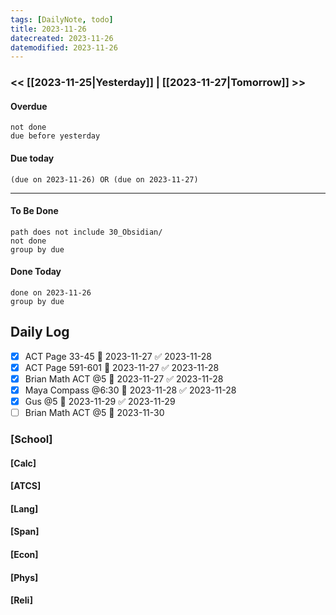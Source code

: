 ```yaml
---
tags: [DailyNote, todo]
title: 2023-11-26
datecreated: 2023-11-26
datemodified: 2023-11-26
---
```


### << [[2023-11-25|Yesterday]] | [[2023-11-27|Tomorrow]] >>

#### Overdue
```tasks
not done
due before yesterday
```
#### Due today

```tasks
(due on 2023-11-26) OR (due on 2023-11-27) 

```
---
#### To Be Done

```tasks
path does not include 30_Obsidian/
not done
group by due
```

#### Done Today

```tasks
done on 2023-11-26
group by due
```

## Daily Log

- [x] ACT Page 33-45 📅 2023-11-27 ✅ 2023-11-28
- [x] ACT Page 591-601 📅 2023-11-27 ✅ 2023-11-28
- [x] Brian Math ACT  @5 📅 2023-11-27 ✅ 2023-11-28
- [x] Maya Compass @6:30 📅 2023-11-28 ✅ 2023-11-28
- [x] Gus @5 📅 2023-11-29 ✅ 2023-11-29
- [ ] Brian Math ACT @5 📅 2023-11-30 

### [School]

#### [Calc]

#### [ATCS]

#### [Lang]

#### [Span]

#### [Econ]

#### [Phys]

#### [Reli]